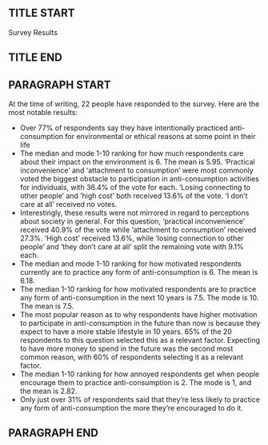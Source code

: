## TITLE START ## 
Survey Results
## TITLE END ##

## PARAGRAPH START ##
At the time of writing, 22 people have responded to the survey. Here are the most notable results:

- Over 77% of respondents say they have intentionally practiced anti-consumption for environmental or ethical reasons at some point in their life
- The median and mode 1-10 ranking for how much respondents care about their impact on the environment is 6. The mean is 5.95. 
‘Practical inconvenience’ and ‘attachment to consumption’ were most commonly voted the biggest obstacle to participation in anti-consumption activities for individuals, with 36.4% of the vote for each. ‘Losing connecting to other people’ and ‘high cost’ both received 13.6% of the vote. ‘I don’t care at all’ received no votes.
- Interestingly, these results were not mirrored in regard to perceptions about society in general. For this question, ‘practical inconvenience’ received 40.9% of the vote while ‘attachment to consumption’ received 27.3%. ‘High cost’ received 13.6%, while ‘losing connection to other people’ and ‘they don’t care at all’ split the remaining vote with 9.1% each.  
- The median and mode 1-10 ranking for how motivated respondents currently are to practice any form of anti-consumption is 6. The mean is 6.18. 
- The median 1-10 ranking for how motivated respondents are to practice any form of anti-consumption in the next 10 years is 7.5. The mode is 10. The mean is 7.5.
- The most popular reason as to why respondents have higher motivation to participate in anti-consumption in the future than now is because they expect to have a more stable lifestyle in 10 years. 65% of the 20 respondents to this question selected this as a relevant factor. Expecting to have more money to spend in the future was the second most common reason, with 60% of respondents selecting it as a relevant factor.
- The median 1-10 ranking for how annoyed respondents get when people encourage them to practice anti-consumption is 2. The mode is 1, and the mean is 2.82. 
- Only just over 31% of respondents said that they’re less likely to practice any form of anti-consumption the more they’re encouraged to do it. 
## PARAGRAPH END ##